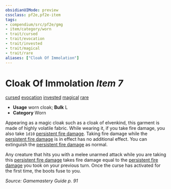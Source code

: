```yaml
---
obsidianUIMode: preview
cssclass: pf2e,pf2e-item
tags:
- compendium/src/pf2e/gmg
- item/category/worn
- trait/cursed
- trait/evocation
- trait/invested
- trait/magical
- trait/rare
aliases: ["Cloak Of Immolation"]
---
```

# Cloak Of Immolation *Item 7*  
[cursed](rules/traits/cursed-gmg.md)  [evocation](rules/traits/evocation.md)  [invested](rules/traits/invested.md)  [magical](rules/traits/magical.md)  [rare](rules/traits/rare.md)  

- **Usage** worn cloak; **Bulk** L
- **Category** Worn

Appearing as a magic cloak such as a cloak of elvenkind, this garment is made of highly volatile fabric. While wearing it, if you take fire damage, you also take `1d10` [persistent fire damage](rules/conditions.md#Persistent%20Damage). Taking fire damage while the [persistent fire damage](rules/conditions.md#Persistent%20Damage) is in effect has no additional effect. You can extinguish the [persistent fire damage](rules/conditions.md#Persistent%20Damage) as normal.

Any creature that hits you with a melee unarmed attack while you are taking this [persistent fire damage](rules/conditions.md#Persistent%20Damage) takes fire damage equal to the [persistent fire damage](rules/conditions.md#Persistent%20Damage) you took on your previous turn. Once the curse has activated for the first time, the boots fuse to you.

*Source: Gamemastery Guide p. 91*